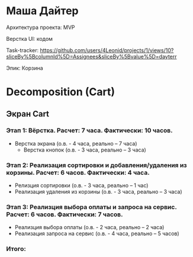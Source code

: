 # Маша Дайтер

Архитектура проекта: MVP

Верстка UI: кодом

Task-tracker: https://github.com/users/4Leonid/projects/1/views/10?sliceBy%5BcolumnId%5D=Assignees&sliceBy%5Bvalue%5D=dayterr

Эпик: Корзина

# Decomposition (Cart)

## Экран Cart

### Этап 1: Вёрстка. Расчет: 7 часа. Фактически: 10 часов. 

- Верстка экрана (о.в. - 4 часа, реально – 7 часа) 
    - Верстка кнопок (о.в. - 3 часа, реально – 3 часа)
    

### Этап 2: Реализация сортировки и добавления/удаления из корзины. Расчет: 6 часов. Фактически: 4 часа.

- Релизция сортировки (о.в. - 3 часа, реально – 1 час)
- Реализация удаления из корзины (о.в. - 3 часа, реально – 3 часа)


### Этап 3: Реализция выбора оплаты и запроса на сервис. Расчет: 6 часов. Фактически: 7 часов.

- Реализция выбора оплаты (о.в. - 2 часа, реально – 2 часа)
- Реализация запроса на сервис (о.в. - 4 часа, реально – 5 часов)

### Итого:  

